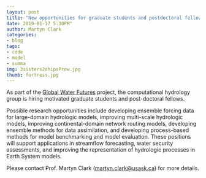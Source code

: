```yaml
---
layout: post
title: "New opportunities for graduate students and postdoctoral fellows"
date: 2019-01-17 5:30PM"
author: Martyn Clark
categories:
- blog
tags:
- code
- model
- summa
img: 3sisters2shipsProw.jpg
thumb: fortress.jpg
---
```

As part of the [Global Water Futures](https://gwf.usask.ca/) project, the computational hydrology group is hiring motivated graduate students and post-doctoral fellows.

Possible research opportunities include developing ensemble forcing data for large-domain hydrologic models, improving multi-scale hydrologic models, improving continental-domain network routing models, developing ensemble methods for data assimilation, and developing process-based methods for model benchmarking and model evaluation. These positions will support applications in streamflow forecasting, water security assessments, and improving the representation of hydrologic processes in Earth System models.

Please contact Prof. Martyn Clark (martyn.clark@usask.ca) for more details.
